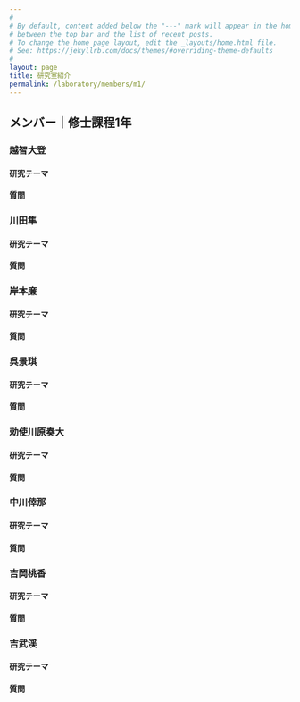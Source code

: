 ```yaml
---
#
# By default, content added below the "---" mark will appear in the home page
# between the top bar and the list of recent posts.
# To change the home page layout, edit the _layouts/home.html file.
# See: https://jekyllrb.com/docs/themes/#overriding-theme-defaults
#
layout: page
title: 研究室紹介
permalink: /laboratory/members/m1/
---
```


## メンバー｜修士課程1年

### 越智大登

#### 研究テーマ

#### 質問

### 川田隼

#### 研究テーマ

#### 質問

### 岸本廉

#### 研究テーマ

#### 質問

### 呉景琪

#### 研究テーマ

#### 質問

### 勅使川原奏大

#### 研究テーマ

#### 質問

### 中川倖那

#### 研究テーマ

#### 質問

### 吉岡桃香

#### 研究テーマ

#### 質問

### 吉武渓

#### 研究テーマ

#### 質問
